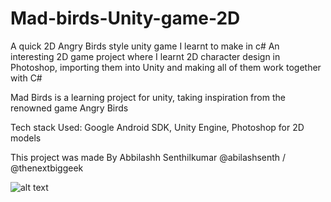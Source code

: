 # Mad-birds-Unity-game-2D
A quick 2D Angry Birds style unity game I learnt to make in c#
An interesting 2D game project where I learnt 2D character design in Photoshop, importing them into Unity and making all of them work together with C#

Mad Birds is a learning project for unity, taking inspiration from the renowned game Angry Birds

Tech stack Used: Google Android SDK, Unity Engine, Photoshop for 2D models

This project was made By Abbilashh Senthilkumar @abilashsenth / @thenextbiggeek


![alt text](https://i.imgur.com/MiDQ0hi.png)




